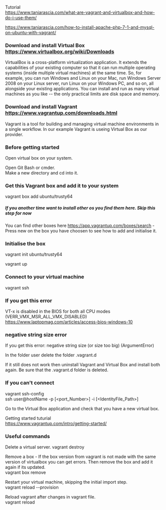 Tutorial  
https://www.taniarascia.com/what-are-vagrant-and-virtualbox-and-how-do-i-use-them/

https://www.taniarascia.com/how-to-install-apache-php-7-1-and-mysql-on-ubuntu-with-vagrant/  

### Download and install Virtual Box https://www.virtualbox.org/wiki/Downloads  
VirtualBox is a cross-platform virtualization application. It extends the capabilities of your existing computer so that it can run multiple operating systems (inside multiple virtual machines) at the same time. So, for example, you can run Windows and Linux on your Mac, run Windows Server 2008 on your Linux server, run Linux on your Windows PC, and so on, all alongside your existing applications. You can install and run as many virtual machines as you like -- the only practical limits are disk space and memory.  

### Download and install Vagrant https://www.vagrantup.com/downloads.html  
Vagrant is a tool for building and managing virtual machine environments in a single workflow. In our example Vagrant is useing Virtual Box as our provider.  

### Before getting started  
Open virtual box on your system.  

Open Git Bash or cmder.  
Make a new directory and cd into it.  

### Get this Vagrant box and add it to your system  
vagrant box add ubuntu/trusty64  

##### If you another time want to install other os you find them here. Skip this step for now
You can find other boxes here https://app.vagrantup.com/boxes/search - Press new on the box you have choosen to see how to add and initialise it. 

### Initialise the box  
vagrant init ubuntu/trusty64  

vagrant up  

### Connect to your virtual machine  
vagrant ssh  

### If you get this error 
VT-x is disabled in the BIOS for both all CPU modes (VERR_VMX_MSR_ALL_VMX_DISABLED)  
https://www.laptopmag.com/articles/access-bios-windows-10  

### negative string size error
If you get this error: negative string size (or size too big) (ArgumentError)  

In the folder user delete the folder .vagrant.d  

If it still does not work then uninstall Vagrant and Virtual Box and install both again. Be sure that the .vagrant.d folder is deleted.  

### If you can't connect  
vagrant ssh-config  
ssh user@hostName -p [<port_Number>] -i [<IdentityFile_Path>]  

Go to the Virtual Box application and check that you have a new virtual box.  

Getting started tuturial  
https://www.vagrantup.com/intro/getting-started/  

### Useful commands
Delete a virtual server.
vagrant destroy

Remove a box - If the box version from vagrant is not made with the same version of virtualbox you can get errors. Then remove the box and add it again if its updated.  
vagrant box remove <box name>  

Restart your virtual machine, skipping the initial import step.  
vagrant reload --provision  

Reload vagrant after changes in vagrant file.  
vagrant reload  
